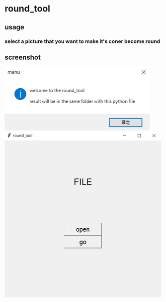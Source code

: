 # round_tool

## usage

### select a picture that you want to make it's coner become round

## screenshot

![Alt text](pic/1.png)
![Alt text](pic/2.png)
